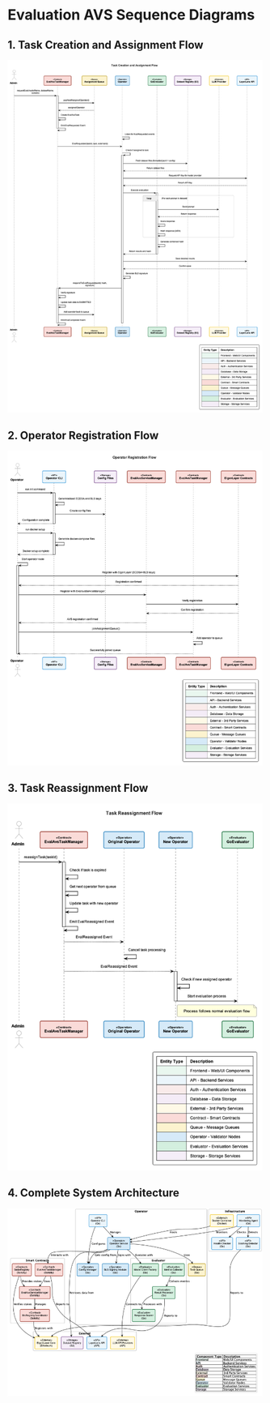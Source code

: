 # Evaluation AVS Sequence Diagrams

## 1. Task Creation and Assignment Flow

![Task Creation and Assignment Flow](./custom-diagrams/diagrams/avs-task-flow.png)

## 2. Operator Registration Flow

![Operator Registration Flow](./custom-diagrams/diagrams/avs-registration-flow.png)

## 3. Task Reassignment Flow

![Task Reassignment Flow](./custom-diagrams/diagrams/avs-reassignment-flow.png)

## 4. Complete System Architecture

![Evaluation AVS Architecture](./custom-diagrams/diagrams/avs-architecture-resized.png)